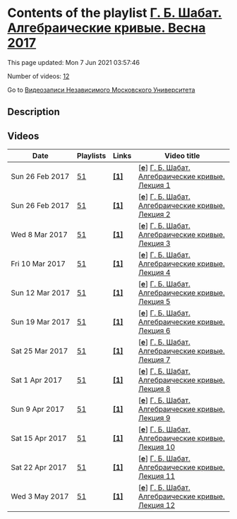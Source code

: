 # Contents of the playlist [Г. Б. Шабат. Алгебраические кривые. Весна 2017](https://www.youtube.com/playlist?list=PLp9ABVh6_x4F2SZPOde5te7OufVBAFnNm)

This page updated: Mon 7 Jun 2021 03:57:46

Number of videos: [12](#videos)

Go to [Видеозаписи Независимого Московского Университета](../README.md)

## Description



## Videos

|Date|Playlists|Links|Video title|
|---|---|---|---|
| Sun&nbsp;26&nbsp;Feb&nbsp;2017 | [51](../playlists/51 "Г. Б. Шабат. Алгебраические кривые. Весна 2017") | [**[1]**](http://ium.mccme.ru/s17/s17-Shabat.html) | [[**e**](https://studio.youtube.com/video/uoTyvny1f64/edit "Edit")] [Г. Б. Шабат. Алгебраические кривые. Лекция 1](https://www.youtube.com/watch?v=uoTyvny1f64&list=PLp9ABVh6_x4F2SZPOde5te7OufVBAFnNm "Спецкурс НМУ для 2-4 курсов.&#013;9 февраля 2017 г. 18:00, НМУ 304 (Москва, Большой Власьевский пер., 11)&#013;http://ium.mccme.ru/s17/s17-Shabat.html") |
| Sun&nbsp;26&nbsp;Feb&nbsp;2017 | [51](../playlists/51 "Г. Б. Шабат. Алгебраические кривые. Весна 2017") | [**[1]**](http://ium.mccme.ru/s17/s17-Shabat.html) | [[**e**](https://studio.youtube.com/video/_3UG5W3RxuU/edit "Edit")] [Г. Б. Шабат. Алгебраические кривые. Лекция 2](https://www.youtube.com/watch?v=_3UG5W3RxuU&list=PLp9ABVh6_x4F2SZPOde5te7OufVBAFnNm "Спецкурс НМУ для 2-4 курсов.&#013;16 февраля 2017 г. 18:00, НМУ 304 (Москва, Большой Власьевский пер., 11)&#013;http://ium.mccme.ru/s17/s17-Shabat.html") |
| Wed&nbsp;8&nbsp;Mar&nbsp;2017 | [51](../playlists/51 "Г. Б. Шабат. Алгебраические кривые. Весна 2017") | [**[1]**](http://ium.mccme.ru/s17/s17-Shabat.html) | [[**e**](https://studio.youtube.com/video/SJAQvbjPyP8/edit "Edit")] [Г. Б. Шабат. Алгебраические кривые. Лекция 3](https://www.youtube.com/watch?v=SJAQvbjPyP8&list=PLp9ABVh6_x4F2SZPOde5te7OufVBAFnNm "Спецкурс НМУ для 2-4 курсов.&#013;23 февраля 2017 г. 18:00, НМУ 304 (Москва, Большой Власьевский пер., 11)&#013;http://ium.mccme.ru/s17/s17-Shabat.html") |
| Fri&nbsp;10&nbsp;Mar&nbsp;2017 | [51](../playlists/51 "Г. Б. Шабат. Алгебраические кривые. Весна 2017") | [**[1]**](http://ium.mccme.ru/s17/s17-Shabat.html) | [[**e**](https://studio.youtube.com/video/Rmb7Z8xa4mM/edit "Edit")] [Г. Б. Шабат. Алгебраические кривые. Лекция 4](https://www.youtube.com/watch?v=Rmb7Z8xa4mM&list=PLp9ABVh6_x4F2SZPOde5te7OufVBAFnNm "Спецкурс НМУ для 2-4 курсов.&#013;2 марта 2017 г. 18:00, НМУ 304 (Москва, Большой Власьевский пер., 11)&#013;http://ium.mccme.ru/s17/s17-Shabat.html") |
| Sun&nbsp;12&nbsp;Mar&nbsp;2017 | [51](../playlists/51 "Г. Б. Шабат. Алгебраические кривые. Весна 2017") | [**[1]**](http://ium.mccme.ru/s17/s17-Shabat.html) | [[**e**](https://studio.youtube.com/video/Pz4apKLcPdw/edit "Edit")] [Г. Б. Шабат. Алгебраические кривые. Лекция 5](https://www.youtube.com/watch?v=Pz4apKLcPdw&list=PLp9ABVh6_x4F2SZPOde5te7OufVBAFnNm "Спецкурс НМУ для 2-4 курсов.&#013;9 марта 2017 г. 18:00, НМУ 304 (Москва, Большой Власьевский пер., 11)&#013;http://ium.mccme.ru/s17/s17-Shabat.html") |
| Sun&nbsp;19&nbsp;Mar&nbsp;2017 | [51](../playlists/51 "Г. Б. Шабат. Алгебраические кривые. Весна 2017") | [**[1]**](http://ium.mccme.ru/s17/s17-Shabat.html) | [[**e**](https://studio.youtube.com/video/OviioO9Adlw/edit "Edit")] [Г. Б. Шабат. Алгебраические кривые. Лекция 6](https://www.youtube.com/watch?v=OviioO9Adlw&list=PLp9ABVh6_x4F2SZPOde5te7OufVBAFnNm "Спецкурс НМУ для 2-4 курсов.&#013;16 марта 2017 г. 18:00, НМУ 304 (Москва, Большой Власьевский пер., 11)&#013;http://ium.mccme.ru/s17/s17-Shabat.html") |
| Sat&nbsp;25&nbsp;Mar&nbsp;2017 | [51](../playlists/51 "Г. Б. Шабат. Алгебраические кривые. Весна 2017") | [**[1]**](http://ium.mccme.ru/s17/s17-Shabat.html) | [[**e**](https://studio.youtube.com/video/KlUm3bMVMxM/edit "Edit")] [Г. Б. Шабат. Алгебраические кривые. Лекция 7](https://www.youtube.com/watch?v=KlUm3bMVMxM&list=PLp9ABVh6_x4F2SZPOde5te7OufVBAFnNm "Спецкурс НМУ для 2-4 курсов.&#013;23 марта 2017 г. 18:00, НМУ 304 (Москва, Большой Власьевский пер., 11)&#013;http://ium.mccme.ru/s17/s17-Shabat.html") |
| Sat&nbsp;1&nbsp;Apr&nbsp;2017 | [51](../playlists/51 "Г. Б. Шабат. Алгебраические кривые. Весна 2017") | [**[1]**](http://ium.mccme.ru/s17/s17-Shabat.html) | [[**e**](https://studio.youtube.com/video/OTO7q6DahhM/edit "Edit")] [Г. Б. Шабат. Алгебраические кривые. Лекция 8](https://www.youtube.com/watch?v=OTO7q6DahhM&list=PLp9ABVh6_x4F2SZPOde5te7OufVBAFnNm "Спецкурс НМУ для 2-4 курсов.&#013;30 марта 2017 г. 18:00, НМУ 304 (Москва, Большой Власьевский пер., 11)&#013;http://ium.mccme.ru/s17/s17-Shabat.html") |
| Sun&nbsp;9&nbsp;Apr&nbsp;2017 | [51](../playlists/51 "Г. Б. Шабат. Алгебраические кривые. Весна 2017") | [**[1]**](http://ium.mccme.ru/s17/s17-Shabat.html) | [[**e**](https://studio.youtube.com/video/KvhwYVJuy3o/edit "Edit")] [Г. Б. Шабат. Алгебраические кривые. Лекция 9](https://www.youtube.com/watch?v=KvhwYVJuy3o&list=PLp9ABVh6_x4F2SZPOde5te7OufVBAFnNm "Спецкурс НМУ для 2-4 курсов.&#013;6 апреля 2017 г. 18:00, НМУ 304 (Москва, Большой Власьевский пер., 11)&#013;http://ium.mccme.ru/s17/s17-Shabat.html") |
| Sat&nbsp;15&nbsp;Apr&nbsp;2017 | [51](../playlists/51 "Г. Б. Шабат. Алгебраические кривые. Весна 2017") | [**[1]**](http://ium.mccme.ru/s17/s17-Shabat.html) | [[**e**](https://studio.youtube.com/video/oNT5uCNN9zY/edit "Edit")] [Г. Б. Шабат. Алгебраические кривые. Лекция 10](https://www.youtube.com/watch?v=oNT5uCNN9zY&list=PLp9ABVh6_x4F2SZPOde5te7OufVBAFnNm "Спецкурс НМУ для 2-4 курсов.&#013;13 апреля 2017 г. 18:00, НМУ 304 (Москва, Большой Власьевский пер., 11)&#013;http://ium.mccme.ru/s17/s17-Shabat.html") |
| Sat&nbsp;22&nbsp;Apr&nbsp;2017 | [51](../playlists/51 "Г. Б. Шабат. Алгебраические кривые. Весна 2017") | [**[1]**](http://ium.mccme.ru/s17/s17-Shabat.html) | [[**e**](https://studio.youtube.com/video/Xs4jrsoXu4s/edit "Edit")] [Г. Б. Шабат. Алгебраические кривые. Лекция 11](https://www.youtube.com/watch?v=Xs4jrsoXu4s&list=PLp9ABVh6_x4F2SZPOde5te7OufVBAFnNm "Спецкурс НМУ для 2-4 курсов.&#013;20 апреля 2017 г. 18:00, НМУ 304 (Москва, Большой Власьевский пер., 11)&#013;http://ium.mccme.ru/s17/s17-Shabat.html") |
| Wed&nbsp;3&nbsp;May&nbsp;2017 | [51](../playlists/51 "Г. Б. Шабат. Алгебраические кривые. Весна 2017") | [**[1]**](http://ium.mccme.ru/s17/s17-Shabat.html) | [[**e**](https://studio.youtube.com/video/qBACLBxZrRs/edit "Edit")] [Г. Б. Шабат. Алгебраические кривые. Лекция 12](https://www.youtube.com/watch?v=qBACLBxZrRs&list=PLp9ABVh6_x4F2SZPOde5te7OufVBAFnNm "Спецкурс НМУ для 2-4 курсов.&#013;27 апреля 2017 г. 18:00, НМУ 304 (Москва, Большой Власьевский пер., 11)&#013;http://ium.mccme.ru/s17/s17-Shabat.html") |
